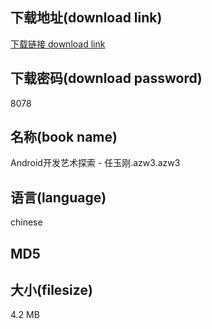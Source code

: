 ## 下载地址(download link)
[下载链接 download link](https://tutu365.netlify.app/?s=Android%E5%BC%80%E5%8F%91%E8%89%BA%E6%9C%AF%E6%8E%A2%E7%B4%A2+-+%E4%BB%BB%E7%8E%89%E5%88%9A.azw3)

## 下载密码(download password)
8078

## 名称(book name)
Android开发艺术探索 - 任玉刚.azw3.azw3

## 语言(language)
chinese

## MD5


## 大小(filesize)
4.2 MB
